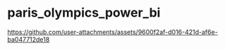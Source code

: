 # paris_olympics_power_bi


https://github.com/user-attachments/assets/9600f2af-d016-421d-af6e-ba047712de18

